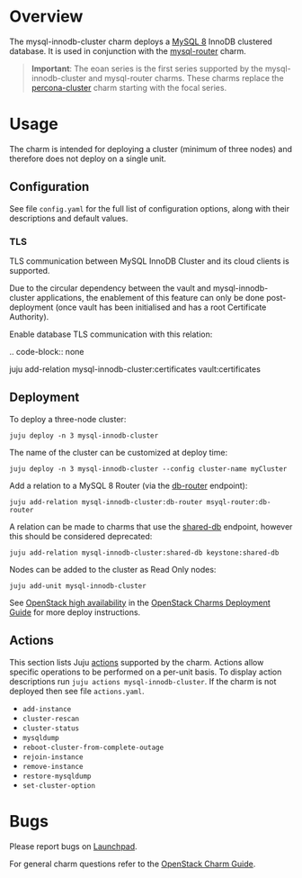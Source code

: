 # Overview

The mysql-innodb-cluster charm deploys a [MySQL 8][upstream-mysql8] InnoDB
clustered database. It is used in conjunction with the
[mysql-router][mysql-router-charm] charm.

> **Important**: The eoan series is the first series supported by the
  mysql-innodb-cluster and mysql-router charms. These charms replace the
  [percona-cluster][percona-cluster-charm] charm starting with the focal
  series.

# Usage

The charm is intended for deploying a cluster (minimum of three nodes) and
therefore does not deploy on a single unit.

## Configuration

See file `config.yaml` for the full list of configuration options, along with
their descriptions and default values.

### TLS

TLS communication between MySQL InnoDB Cluster and its cloud clients is
supported.

Due to the circular dependency between the vault and mysql-innodb-cluster
applications, the enablement of this feature can only be done
post-deployment (once vault has been initialised and has a root Certificate
Authority).

Enable database TLS communication with this relation:

.. code-block:: none

   juju add-relation mysql-innodb-cluster:certificates vault:certificates


## Deployment

To deploy a three-node cluster:

    juju deploy -n 3 mysql-innodb-cluster

The name of the cluster can be customized at deploy time:

    juju deploy -n 3 mysql-innodb-cluster --config cluster-name myCluster

Add a relation to a MySQL 8 Router (via the [db-router][db-router] endpoint):

    juju add-relation mysql-innodb-cluster:db-router msyql-router:db-router

A relation can be made to charms that use the [shared-db][shared-db] endpoint,
however this should be considered deprecated:

    juju add-relation mysql-innodb-cluster:shared-db keystone:shared-db

Nodes can be added to the cluster as Read Only nodes:

    juju add-unit mysql-innodb-cluster

See [OpenStack high availability][cdg-app-ha-mysql8] in the [OpenStack Charms
Deployment Guide][cdg] for more deploy instructions.

## Actions

This section lists Juju [actions][juju-docs-actions] supported by the charm.
Actions allow specific operations to be performed on a per-unit basis. To
display action descriptions run `juju actions mysql-innodb-cluster`. If the
charm is not deployed then see file `actions.yaml`.

* `add-instance`
* `cluster-rescan`
* `cluster-status`
* `mysqldump`
* `reboot-cluster-from-complete-outage`
* `rejoin-instance`
* `remove-instance`
* `restore-mysqldump`
* `set-cluster-option`

# Bugs

Please report bugs on [Launchpad][lp-bugs-charm-mysql-innodb-cluster].

For general charm questions refer to the [OpenStack Charm Guide][cg].

<!-- LINKS -->

[cg]: https://docs.openstack.org/charm-guide
[cdg]: https://docs.openstack.org/project-deploy-guide/charm-deployment-guide
[lp-bugs-charm-mysql-innodb-cluster]: https://bugs.launchpad.net/charm-mysql-innodb-cluster/+filebug
[juju-docs-actions]: https://jaas.ai/docs/actions
[percona-cluster-charm]: https://jaas.ai/percona-cluster
[mysql-router-charm]: https://jaas.ai/mysql-router
[upstream-mysql8]: https://dev.mysql.com/doc/refman/8.0/en/mysql-innodb-cluster-userguide.html
[db-router]: https://github.com/openstack-charmers/charm-interface-mysql-router
[shared-db]: https://github.com/openstack/charm-interface-mysql-shared
[cdg-app-ha-mysql8]: https://docs.openstack.org/project-deploy-guide/charm-deployment-guide/latest/app-ha.html#mysql-8
